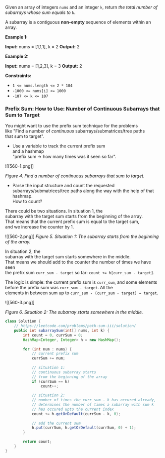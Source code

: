 Given an array of integers `nums` and an integer `k`, return _the total number of subarrays whose sum equals to_ `k`.

A subarray is a contiguous **non-empty** sequence of elements within an array.

**Example 1:**

**Input:** nums = [1,1,1], k = 2
**Output:** 2

**Example 2:**

**Input:** nums = [1,2,3], k = 3
**Output:** 2

**Constraints:**

- `1 <= nums.length <= 2 * 104`
- `-1000 <= nums[i] <= 1000`
- `-107 <= k <= 107`


### Prefix Sum: How to Use: Number of Continuous Subarrays that Sum to Target

You might want to use the prefix sum technique for the problems  
like "Find a number of _continuous_ subarrays/submatrices/tree paths  
that sum to target".

- Use a variable to track the current prefix sum  
    and a hashmap  
    "prefix sum -> how many times was it seen so far".

![[560-1.png]]

_Figure 4. Find a number of continuous subarrays that sum to target._


- Parse the input structure and count the requested  
    subarrays/submatrices/tree paths along the way with the help of that hashmap.  
    How to count?

There could be two situations. In situation 1, the  
subarray with the target sum starts from the beginning of the array.  
That means that the current prefix sum is equal to the target sum,  
and we increase the counter by 1.

![[560-2.png]]
_Figure 5. Situation 1: The subarray starts from the beginning of the array._


In situation 2, the  
subarray with the target sum starts somewhere in the middle.  
That means we should add to the counter the number of times we have seen  
the prefix sum `curr_sum - target` so far: `count += h[curr_sum - target]`.

The logic is simple: the current prefix sum is `curr_sum`, and some elements  
before the prefix sum was `curr_sum - target`. All the  
elements in between sum up to `curr_sum - (curr_sum - target) = target`.

![[560-3.png]]

_Figure 6. Situation 2: The subarray starts somewhere in the middle._


```java
class Solution {
    // https://leetcode.com/problems/path-sum-iii/solution/
    public int subarraySum(int[] nums, int k) {
        int count = 0, currSum = 0;
        HashMap<Integer, Integer> h = new HashMap();
        
        for (int num : nums) {
            // current prefix sum
            currSum += num;
            
            // situation 1:  
            // continuous subarray starts 
            // from the beginning of the array
            if (currSum == k)
                count++;
            
            // situation 2:
            // number of times the curr_sum − k has occured already, 
            // determines the number of times a subarray with sum k 
            // has occured upto the current index
            count += h.getOrDefault(currSum - k, 0);
            
            // add the current sum
            h.put(currSum, h.getOrDefault(currSum, 0) + 1);    
        }
                
        return count;
    }
}
```